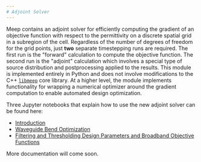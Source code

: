 ```yaml
---
# Adjoint Solver
---
```


Meep contains an adjoint solver for efficiently computing the gradient of an objective function with respect to the permittivity on a discrete spatial grid in a subregion of the cell. Regardless of the number of degrees of freedom for the grid points, just **two** separate timestepping runs are required. The first run is the "forward" calculation to compute the objective function. The second run is the "adjoint" calculation which involves a special type of source distribution and postprocessing applied to the results. This module is implemented entirely in Python and does not involve modifications to the C++ [`libmeep`](../Chunks_and_Symmetry.md) core library. At a higher level, the module implements functionality for wrapping a numerical optimizer around the gradient computation to enable automated design optimization.

Three Jupyter notebooks that explain how to use the new adjoint solver can be found here:
* [Introduction](https://nbviewer.jupyter.org/github/NanoComp/meep/blob/master/python/examples/adjoint_optimization/01-Introduction.ipynb)
* [Waveguide Bend Optimization](https://nbviewer.jupyter.org/github/NanoComp/meep/blob/master/python/examples/adjoint_optimization/02-Waveguide_Bend.ipynb)
* [Filtering and Thresholding Design Parameters and Broadband Objective Functions](https://nbviewer.jupyter.org/github/NanoComp/meep/blob/master/python/examples/adjoint_optimization/03-Filtered_Waveguide_Bend.ipynb)

More documentation will come soon.